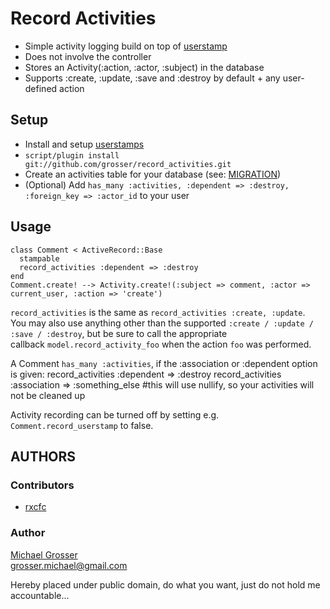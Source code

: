 # Record Activities

- Simple activity logging build on top of [userstamp](http://github.com/delynn/userstamp)
 - Does not involve the controller
 - Stores an Activity(:action, :actor, :subject) in the database
 - Supports :create, :update, :save and :destroy by default + any user-defined action

## Setup

 - Install and setup [userstamps](http://github.com/delynn/userstamp)
 - ` script/plugin install git://github.com/grosser/record_activities.git `
 - Create an activities table for your database (see: [MIGRATION](http://github.com/grosser/record_activities/blob/master/MIGRATION))
 - (Optional) Add `has_many :activities, :dependent => :destroy, :foreign_key => :actor_id` to your user

## Usage

    class Comment < ActiveRecord::Base
      stampable
      record_activities :dependent => :destroy
    end
    Comment.create! --> Activity.create!(:subject => comment, :actor => current_user, :action => 'create')

`record_activities` is the same as `record_activities :create, :update`.  
You may also use anything other than the supported `:create / :update / :save / :destroy`, but be sure to call the appropriate  
callback `model.record_activity_foo` when the action `foo` was performed.

A Comment `has_many :activities`, if the :association or :dependent option is given:
    record_activities :dependent => :destroy
    record_activities :association => :something_else    #this will use nullify, so your activities will not be cleaned up

Activity recording can be turned off by setting e.g. `Comment.record_userstamp` to false.

## AUTHORS

### Contributors

 - [rxcfc](http://in.finitu.de/)

### Author

[Michael Grosser](http://pragmatig.wordpress.com)  
grosser.michael@gmail.com 

Hereby placed under public domain, do what you want, just do not hold me accountable...  
